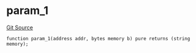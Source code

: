 # param_1
[Git Source](https://github.com/metacontract/mc/blob/93e4f2d4a013f48ae1db91ed21bff3eb8a27ce1d/src/devkit/Flattened.sol)


```solidity
function param_1(address addr, bytes memory b) pure returns (string memory);
```

